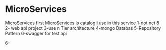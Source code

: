 # MicroServices
MicroServices
first MicroServices is catalog
i use in this service
1-dot net 8
2- web api project
3-use n Tier architecture
4-mongo Databas
5-Repository Pattern
6-swagger for test api

6-

